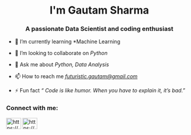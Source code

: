 <h1 align="center"> I'm Gautam Sharma</h1>
<h3 align="center">A passionate Data Scientist and coding enthusiast</h3>

- 🌱 I’m currently learning *Machine Learning

- 👯 I’m looking to collaborate on *Python*

- 💬 Ask me about *Python, Data Analysis*

- 📫 How to reach me *futuristic.gautam@gmail.com*

- ⚡ Fun fact *“ Code is like humor. When you have to explain it, it’s bad.”*

<h3 align="left">Connect with me:</h3>
<p align="left">
<a href="https://linkedin.com/in/https://www.linkedin.com/in/gautam-sharma33/" target="blank"><img align="center" src="https://cdn.jsdelivr.net/npm/simple-icons@3.0.1/icons/linkedin.svg" alt="https://www.linkedin.com/in/gautam-sharma33/" height="30" width="40" /></a>
<a href="https://www.hackerrank.com/https://www.hackerrank.com/futuristic_gaut1" target="blank"><img align="center" src="https://cdn.jsdelivr.net/npm/simple-icons@3.0.1/icons/hackerrank.svg" alt="https://www.hackerrank.com/futuristic_gaut1" height="30" width="40" /></a>
</p>

